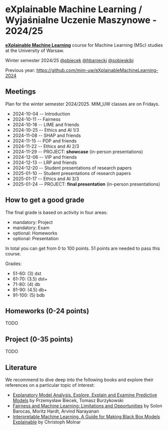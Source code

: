 # eXplainable Machine Learning / Wyjaśnialne Uczenie Maszynowe - 2024/25

[**eXplainable Machine Learning**](https://usosweb.uw.edu.pl/kontroler.php?_action=katalog2/przedmioty/pokazPrzedmiot&kod=1000-319bEML) course for Machine Learning (MSc) studies at the University of Warsaw. 

Winter semester 2024/25 [@pbiecek](https://github.com/pbiecek) [@hbaniecki](https://github.com/hbaniecki) [@sobieskibj](https://github.com/sobieskibj)

Previous year: https://github.com/mim-uw/eXplainableMachineLearning-2024

## Meetings

Plan for the winter semester 2024/2025. MIM_UW classes are on Fridays. 

* 2024-10-04 -- Introduction
* 2024-10-11 -- Fairness
* 2024-10-18 -- LIME and friends
* 2024-10-25 -- Ethics and AI 1/3
* 2024-11-08 -- SHAP and friends
* 2024-11-15 -- PDP and friends
* 2024-11-22 -- Ethics and AI 2/3
* 2024-11-29 -- PROJECT: **showcase** (in-person presentations)
* 2024-12-06 -- VIP and friends	
* 2024-12-13 -- LRP and friends	
* 2024-12-20 -- Student presentations	of research papers
* 2025-01-10 -- Student presentations	of research papers
* 2025-01-17 -- Ethics and AI 3/3
* 2025-01-24 -- PROJECT: **final presentation** (in-person presentations)

## How to get a good grade

The final grade is based on activity in four areas:

* mandatory: Project 
* mandatory: Exam  
* optional: Homeworks 
* optional: Presentation 

In total you can get from 0 to 100 points. 51 points are needed to pass this course.

Grades:

* 51-60: (3) dst
* 61-70: (3.5) dst+
* 71-80: (4) db
* 81-90: (4.5) db+
* 91-100: (5) bdb

## Homeworks (0-24 points)

TODO

## Project (0-35 points)

TODO

## Literature

We recommend to dive deep into the following books and explore their references on a particular topic of interest:

* [Explanatory Model Analysis. Explore, Explain and Examine Predictive Models](https://pbiecek.github.io/ema/) by Przemysław Biecek, Tomasz Burzykowski
* [Fairness and Machine Learning: Limitations and Opportunities](https://fairmlbook.org/) by Solon Barocas, Moritz Hardt, Arvind Narayanan
* [Interpretable Machine Learning. A Guide for Making Black Box Models Explainable](https://christophm.github.io/interpretable-ml-book/) by Christoph Molnar


